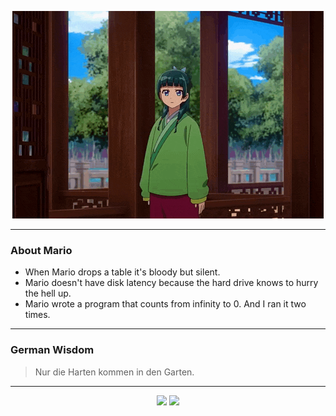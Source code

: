 <p align="center">
  <img src="assets/maomao.gif" />
</p>

---

### About Mario
- When Mario drops a table it's bloody but silent.
- Mario doesn't have disk latency because the hard drive knows to hurry the hell up.
- Mario wrote a program that counts from infinity to 0. And I ran it two times.

---

### German Wisdom
> Nur die Harten kommen in den Garten.

---

<p align="center">
  <a>
    <img height="180em" src="https://github-readme-stats-eight-theta.vercel.app/api?username=Torfkopp&show_icons=true&theme=dark&include_all_commits=true&count_private=true"/>
  </a>
  <a href="https://github.com/Torfkopp?tab=repositories">
    <img height="180em" src="https://github-readme-stats-eight-theta.vercel.app/api/top-langs/?username=torfkopp&layout=compact&theme=dark&langs_count=8&hide=java"/>
  </a>
</p>
